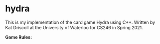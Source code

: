 # hydra
This is my implementation of the card game Hydra using C++.
Written by Kat Driscoll at the University of Waterloo for CS246 in Spring 2021.

<b>Game Rules:</b>
